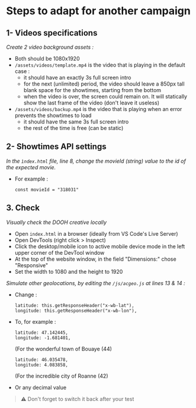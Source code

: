 # Steps to adapt for another campaign

## 1- Videos specifications

*Create 2 video background assets :*

  - Both should be 1080x1920
  - `/assets/videos/template.mp4` is the video that is playing in the default case :
    - it should have an exactly 3s full screen intro
    - for the next (unlimited) period, the video should leave a 850px tall blank space for the showtimes, starting from the bottom
    - when the video is over, the screen could remain on. It will statically show the last frame of the video (don't leave it useless)
  - `/assets/videos/backup.mp4` is the video that is playing when an error prevents the showtimes to load
    - it should have the same 3s full screen intro
    - the rest of the time is free (can be static)

## 2- Showtimes API settings

*In the `ìndex.html` file, line 8, change the movieId (string) value to the id of the expected movie.*

  - For example :
    ```
    const movieId = "318031"
    ```

## 3. Check

*Visually check the DOOH creative locally*

  - Open `index.html` in a browser (ideally from VS Code's Live Server)
  - Open DevTools (right click > Inspect)
  - Click the desktop/mobile icon to active mobile device mode in the left upper corner of the DevTool window
  - At the top of the website window, in the field "Dimensions:" chose "Responsive"
  - Set the width to 1080 and the height to 1920

*Simulate other geolocations, by editing the `/js/acgeo.js` at lines 13 & 14 :*

  - Change :
    ```
    latitude: this.getResponseHeader("x-wb-lat"),
    longitude: this.getResponseHeader("x-wb-lon"),
    ```
  - To, for example :
    ```
    latitude: 47.142445,
    longitude: -1.681401,
    ```
    (For the wonderful town of Bouaye (44)

    ```
    latitude: 46.035478,
    longitude: 4.083858,
    ```
    (For the incredible city of Roanne (42)

  - Or any decimal value

  > ⚠️ Don't forget to switch it back after your test
